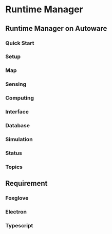 # Runtime Manager

## Runtime Manager on Autoware

### Quick Start

### Setup 

### Map

### Sensing

### Computing

### Interface

### Database

### Simulation 

### Status

### Topics

## Requirement

### Foxglove

### Electron

### Typescript